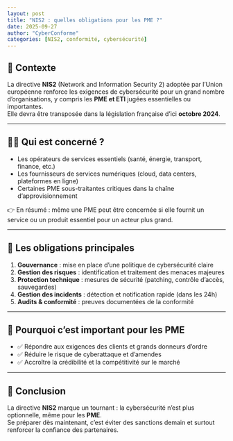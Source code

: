 ```yaml
---
layout: post
title: "NIS2 : quelles obligations pour les PME ?"
date: 2025-09-27
author: "CyberConforme"
categories: [NIS2, conformité, cybersécurité]
---
```


## 🔎 Contexte
La directive **NIS2** (Network and Information Security 2) adoptée par l’Union européenne renforce les exigences de cybersécurité pour un grand nombre d’organisations, y compris les **PME et ETI** jugées essentielles ou importantes.  
Elle devra être transposée dans la législation française d’ici **octobre 2024**.

---

## 👩‍💼 Qui est concerné ?
- Les opérateurs de services essentiels (santé, énergie, transport, finance, etc.)  
- Les fournisseurs de services numériques (cloud, data centers, plateformes en ligne)  
- Certaines PME sous-traitantes critiques dans la chaîne d’approvisionnement  

👉 En résumé : même une PME peut être concernée si elle fournit un service ou un produit essentiel pour un acteur plus grand.  

---

## 📌 Les obligations principales
1. **Gouvernance** : mise en place d’une politique de cybersécurité claire  
2. **Gestion des risques** : identification et traitement des menaces majeures  
3. **Protection technique** : mesures de sécurité (patching, contrôle d’accès, sauvegardes)  
4. **Gestion des incidents** : détection et notification rapide (dans les 24h)  
5. **Audits & conformité** : preuves documentées de la conformité  

---

## 🚀 Pourquoi c’est important pour les PME
- ✅ Répondre aux exigences des clients et grands donneurs d’ordre  
- ✅ Réduire le risque de cyberattaque et d’amendes  
- ✅ Accroître la crédibilité et la compétitivité sur le marché  

---

## 📝 Conclusion
La directive **NIS2** marque un tournant : la cybersécurité n’est plus optionnelle, même pour les **PME**.  
Se préparer dès maintenant, c’est éviter des sanctions demain et surtout renforcer la confiance des partenaires.

